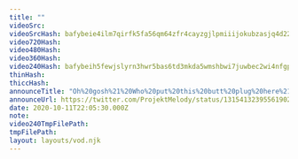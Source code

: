 ```yaml
---
title: ""
videoSrc: 
videoSrcHash: bafybeie4ilm7qirfk5fa56qm64zfr4cayzgjlpmiiijokubzasjq4d223q?filename=projektmelody-chaturbate-20201011T220530Z-source.mp4
video720Hash: 
video480Hash: 
video360Hash: 
video240Hash: bafybeih5fewjslyrn3hwr5bas6td3mkda5wmshbwi7juwbec2wi4nfgpve?filename=projektmelody-chaturbate-20201011T220530Z-240p.mp4
thinHash: 
thiccHash: 
announceTitle: "Oh%20gosh%21%20Who%20put%20this%20butt%20plug%20here%21"
announceUrl: https://twitter.com/ProjektMelody/status/1315413239556190211
date: 2020-10-11T22:05:30.000Z
note: 
video240TmpFilePath: 
tmpFilePath: 
layout: layouts/vod.njk
---
```

